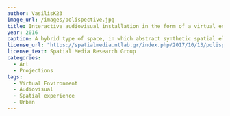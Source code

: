 ```yaml
---
author: VasilisK23
image_url: /images/polispective.jpg
title: Interactive audiovisual installation in the form of a virtual environment.
year: 2016
caption: A hybrid type of space, in which abstract synthetic spatial elements are interwoven with urban physical environmental imagery for creating an audiovisual spatial experience.
license_url: "https://spatialmedia.ntlab.gr/index.php/2017/10/13/polispective-a-multi-user-audiovisual-virtual-environment-as-a-performative-installation-spatial-experience/" 
license_text: Spatial Media Research Group
categories:
  - Art
  - Projections
tags:
  - Virtual Environment
  - Audiovisual 
  - Spatial experience
  - Urban
---
```

